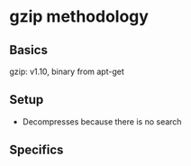 # gzip methodology

## Basics

gzip: v1.10, binary from apt-get

## Setup

* Decompresses because there is no search

## Specifics

